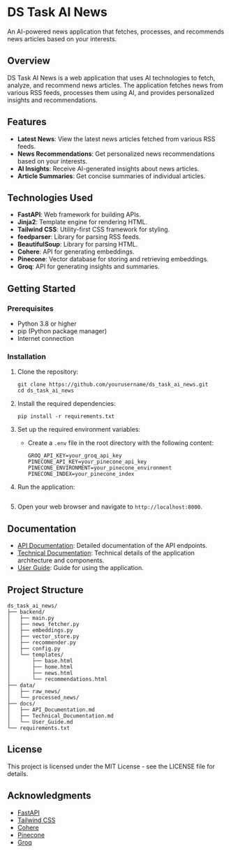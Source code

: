 # DS Task AI News

An AI-powered news application that fetches, processes, and recommends news articles based on your interests.

## Overview

DS Task AI News is a web application that uses AI technologies to fetch, analyze, and recommend news articles. The application fetches news from various RSS feeds, processes them using AI, and provides personalized insights and recommendations.

## Features

- **Latest News**: View the latest news articles fetched from various RSS feeds.
- **News Recommendations**: Get personalized news recommendations based on your interests.
- **AI Insights**: Receive AI-generated insights about news articles.
- **Article Summaries**: Get concise summaries of individual articles.

## Technologies Used

- **FastAPI**: Web framework for building APIs.
- **Jinja2**: Template engine for rendering HTML.
- **Tailwind CSS**: Utility-first CSS framework for styling.
- **feedparser**: Library for parsing RSS feeds.
- **BeautifulSoup**: Library for parsing HTML.
- **Cohere**: API for generating embeddings.
- **Pinecone**: Vector database for storing and retrieving embeddings.
- **Groq**: API for generating insights and summaries.

## Getting Started

### Prerequisites

- Python 3.8 or higher
- pip (Python package manager)
- Internet connection

### Installation

1. Clone the repository:
   ```
   git clone https://github.com/yourusername/ds_task_ai_news.git
   cd ds_task_ai_news
   ```

2. Install the required dependencies:
   ```
   pip install -r requirements.txt
   ```

3. Set up the required environment variables:
   - Create a `.env` file in the root directory with the following content:
     ```
     GROQ_API_KEY=your_groq_api_key
     PINECONE_API_KEY=your_pinecone_api_key
     PINECONE_ENVIRONMENT=your_pinecone_environment
     PINECONE_INDEX=your_pinecone_index
     ```

4. Run the application:
   ```   python backend/main.py
   ```

5. Open your web browser and navigate to `http://localhost:8000`.

## Documentation

- [API Documentation](docs/API_Documentation.md): Detailed documentation of the API endpoints.
- [Technical Documentation](docs/Technical_Documentation.md): Technical details of the application architecture and components.
- [User Guide](docs/User_Guide.md): Guide for using the application.

## Project Structure

```
ds_task_ai_news/
├── backend/
│   ├── main.py
│   ├── news_fetcher.py
│   ├── embeddings.py
│   ├── vector_store.py
│   ├── recommender.py
│   ├── config.py
│   └── templates/
│       ├── base.html
│       ├── home.html
│       ├── news.html
│       └── recommendations.html
├── data/
│   ├── raw_news/
│   └── processed_news/
├── docs/
│   ├── API_Documentation.md
│   ├── Technical_Documentation.md
│   └── User_Guide.md
└── requirements.txt
```

## License

This project is licensed under the MIT License - see the LICENSE file for details.

## Acknowledgments

- [FastAPI](https://fastapi.tiangolo.com/)
- [Tailwind CSS](https://tailwindcss.com/)
- [Cohere](https://cohere.ai/)
- [Pinecone](https://www.pinecone.io/)
- [Groq](https://groq.com/)

